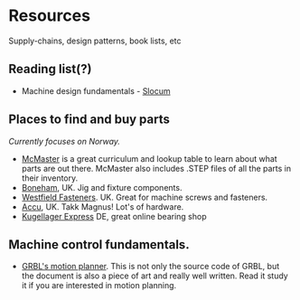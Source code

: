 # Resources
Supply-chains, design patterns, book lists, etc

## Reading list(?)  

- Machine design fundamentals - [Slocum](http://pergatory.mit.edu/resources/fundamentals.html)

## Places to find and buy parts 
*Currently focuses on Norway.*
- [McMaster](https://www.mcmaster.com) is a great curriculum and lookup table to learn about what parts are out there. McMaster also includes .STEP files of all the parts in their inventory. 
- [Boneham](https://www.boneham.co.uk/drill-bushes/), UK. Jig and fixture components. 
- [Westfield Fasteners](). UK. Great for machine screws and fasteners.
- [Accu](https://www.accu.co.uk/en/), UK. Takk Magnus! Lot's of hardware. 
- [Kugellager Express](https://www.kugellager-express.de/) DE, great online bearing shop

## Machine control fundamentals. 

- [GRBL's motion planner](https://github.com/grbl/grbl/blob/master/grbl/planner.c). This is not only the source code of GRBL, but the document is also a piece of art and really well written. Read it study it if you are interested in motion planning.
